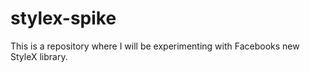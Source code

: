 # stylex-spike
This is a repository where I will be experimenting with Facebooks new StyleX library.

